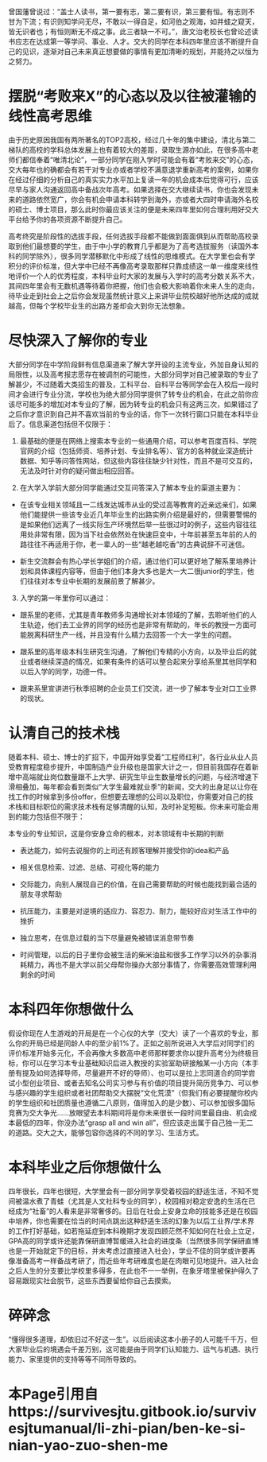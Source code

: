 曾国藩曾说过：“盖士人读书，第一要有志，第二要有识，第三要有恒。有志则不甘为下流；有识则知学问无尽，不敢以一得自足，如河伯之观海，如井蛙之窥天，皆无识者也；有恒则断无不成之事。此三者缺一不可。”，唐文治老校长也曾论述读书应志在达成第一等学问、事业、人才。交大的同学在本科四年里应该不断提升自己的见识，逐渐对自己未来真正想要做的事情有更加清晰的规划，并能持之以恒为之努力。

# 摆脱“考败来X”的心态以及以往被灌输的线性高考思维
由于历史原因我国有两所著名的TOP2高校，经过几十年的集中建设，清北与第二梯队的高校的学科总体发展上也有着较大的差距，录取生源亦如此，在很多高中老师们都信奉着“唯清北论”，一部分同学在刚入学时可能会有着“考败来交”的心态，交大每年也的确都会有若干对专业亦或者学校不满意退学重新高考的案例，如果你在经过仔细的分析自己的真实实力水平加上复读一年的机会成本后觉得可行，应该尽早与家人沟通返回高中备战次年高考。如果选择在交大继续读书，你也会发现未来的道路依然宽广，你会有机会申请本科转学到海外，亦或者大四时申请海外名校的硕士、博士项目，那么此时你最应该关注的便是未来四年里如何合理利用好交大平台给予你的各项资源不断提升自己。

高考终究是阶段性的选拔手段，任何选拔手段都不能做到面面俱到从而帮助高校录取到他们最想要的学生，由于中小学的教育几乎都是为了高考选拔服务（读国外本科的同学除外），很多同学潜移默化中形成了线性的思维模式。在大学里也会有学积分的评价标准，但大学中已经不再像高考录取那样只靠成绩这一单一维度来线性地评价一个人的优秀程度，本科毕业时大家的发展与入学时的高考分数关系不大，其间四年里会有无数机遇等待着你把握，他们也会极大影响着你未来人生的走向，待毕业走到社会上之后你会发现虽然统计意义上来讲毕业院校越好他所达成的成就越高，但每个学校毕业生的出路方差却会大到你无法想象。

# 尽快深入了解你的专业
大部分同学在中学阶段鲜有信息渠道来了解大学开设的主流专业，外加自身认知的局限性，以及高考报志愿存在被调剂的可能性，大部分同学对自己被录取的专业了解甚少，不过随着大类招生的普及，工科平台、自科平台等同学会在入校后一段时间才会进行专业分流，学校也为绝大部分同学提供了转专业的机会，在此之前你应该尽可能多的增加对本专业的了解，因为转专业的机会只有这两三次，如果错过了之后你才意识到自己并不喜欢当前的专业的话，你下一次转行窗口只能在本科毕业后了。信息渠道包括但不仅限于：

1. 最基础的便是在网络上搜索本专业的一些通用介绍，可以参考百度百科、学院官网的介绍（包括师资、培养计划、专业排名等）、官方的各种就业深造统计数据、知乎等问答性网站，但这些内容往往缺少针对性，而且不是可交互的，无法及时针对你的疑问做出相应回答。

2. 在大学入学前大部分同学能通过交互问答深入了解本专业的渠道主要为：

- 在该专业相关领域且一二线发达城市从业的受过高等教育的近亲远亲们，如果他们能提供一些该专业近几年毕业生的出路实例介绍是最好的，但需要警惕的是如果他们远离了一线实际生产环境然后举一些很过时的例子，这些内容往往用处非常有限，因为当下社会依然处在快速巨变中，十年前甚至五年前的人的路往往不再适用于你，老一辈人的一些“越老越吃香”的古典说辞不可迷信。

- 新生交流群会有热心学长学姐们的介绍，通过他们可以更好地了解系里培养计划和具体课程内容等，但由于他们本身大多也是大一大二很junior的学生，他们往往对本专业中长期的发展前景了解甚少。

3. 入学的第一年里你可以通过：

- 跟系里的老师，尤其是青年教师多沟通增长对本领域的了解，去聆听他们的人生轨迹，他们去工业界的同学的经历也是非常有帮助的，年长的教授一方面可能脱离科研生产一线，并且没有什么精力去回答一个大一学生的问题。

- 跟系里的高年级本科生研究生沟通，了解他们专精的小方向，以及毕业后的就业或者继续深造的情况，如果有条件的话可以整合起来分享给系里其他同学和以后入学的同学，功德一件。

- 跟来系里宣讲进行秋季招聘的企业员工们交流，进一步了解本专业对口工业界的现状。

# 认清自己的技术栈
随着本科、硕士、博士的扩招下，中国开始享受着“工程师红利”，各行业从业人员受教育程度稳步提升，中国制造产业升级也是国家大计之一，但目前我国存在着新增中高端就业岗位数量跟不上大学、研究生毕业生数量增长的问题，与经济增速下滑相叠加，每年都会看到类似“大学生最难就业季”的新闻，交大的出身足以让你在找工作的时候拿到多份offer，但想要去理想的公司以及职位，你需要对自己的技术栈和目标职位的需求技术栈有足够清醒的认知，及时补足短板。你未来可能会用到的能力包括但不限于：

本专业的专业知识，这是你安身立命的根本，对本领域有中长期的判断

- 表达能力，如何去说服你的上司还有顾客理解并接受你的idea和产品

- 相关信息检索、过滤、总结、可视化等的能力

- 交际能力，向别人展现自己的价值，在自己需要帮助的时候也能找到最合适的朋友寻求帮助

- 抗压能力，主要是对逆境的适应力、容忍力、耐力，能较好应对生活工作中的挫折

- 独立思考，在信息过载的当下尽量避免被错误消息带节奏

- 时间管理，以后的日子里你会被生活的柴米油盐和很多工作学习以外的杂事消耗精力，再也不是大学以前父母帮你操办大部分事情了，你需要高效管理利用剩余的时间

# 本科四年你想做什么
假设你现在人生游戏的开局是在一个心仪的大学（交大）读了一个喜欢的专业，那么你的开局已经是同龄人中的至少前1%了。正如之前所说进入大学后对同学们的评价标准开始多元化，不会再像大多数高中老师那样要求你以提升高考分为终极目标，你可以在学习本专业基础知识后进入教授的实验室助研接触某一小方向（本手册有提及如何选择导师，尽量避开不好的导师）、也可以是拉上志同道合的同学尝试小型创业项目、或者去知名公司实习参与有价值的项目提升简历竞争力、可以参与感兴趣的学生组织或者社团帮助交大摆脱“文化荒漠”（但我们有必要提醒你校内的学生组织和社团质量也遵循二八原则，值得加入的是少数）、可以参加很多国际竞赛为交大争光……放眼望去本科期间将是你未来很长一段时间里最自由、机会成本最低的四年，你没办法“grasp all and win all”，但应该走出属于自己独一无二的道路。交大之大，能够包容你选择的不同的学习、生活方式。

# 本科毕业之后你想做什么
四年很长，四年也很短，大学里会有一部分同学享受着校园的舒适生活，不知不觉间被温水煮了青蛙（尤其是人文社科专业的同学），校园相对稳定安逸的生活在已经成为“社畜”的人看来是非常奢侈的。日后在社会上安身立命的技能多还是在校园中培养，你也需要在恰当的时间点跳出这种舒适生活的幻象为以后工业界/学术界的工作打好基础，如若拖延症到本科晚期才发现四顾茫然不知如何在社会上立足，GPA高的同学或许还能靠保研直博暂缓进入社会的进度条（当然很多同学保研直博也是一开始就定下的目标，并未考虑过直接进入社会），学业不佳的同学或许要再像准备高考一样备战考研了，而近些年考研难度也是在肉眼可见地提升。进入社会之后人生的分支要比学校里多得多，在此也不一一举例，在象牙塔里被保护得久了容易跟现实社会脱节，这些东西要留给你自己去摸索。

# 碎碎念
“懂得很多道理，却依旧过不好这一生”。以后阅读这本小册子的人可能千千万，但大家毕业后的境遇会千差万别，这可能是由于同学们认知能力、运气与机遇、执行能力、家里提供的支持等等不同所导致的。

# 本Page引用自https://survivesjtu.gitbook.io/survivesjtumanual/li-zhi-pian/ben-ke-si-nian-yao-zuo-shen-me
